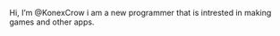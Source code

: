 Hi, I’m @KonexCrow i am a new programmer that is intrested in making games and other apps.


<!---
KonexCrow/KonexCrow is a ✨ special ✨ repository because its `README.md` (this file) appears on your GitHub profile.
You can click the Preview link to take a look at your changes.
--->
